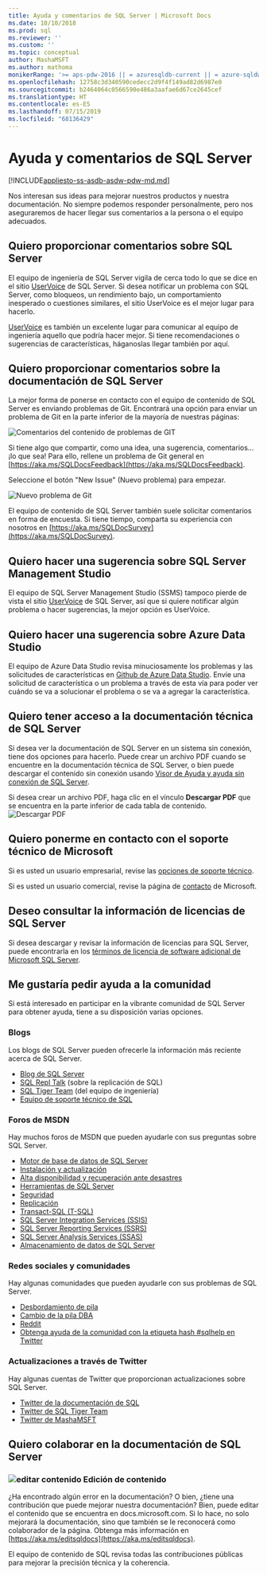 ```yaml
---
title: Ayuda y comentarios de SQL Server | Microsoft Docs
ms.date: 10/10/2018
ms.prod: sql
ms.reviewer: ''
ms.custom: ''
ms.topic: conceptual
author: MashaMSFT
ms.author: mathoma
monikerRange: '>= aps-pdw-2016 || = azuresqldb-current || = azure-sqldw-latest || >= sql-server-2016 || >= sql-server-linux-2017 || = sqlallproducts-allversions'
ms.openlocfilehash: 12758c3d340590cedecc2d9f4f149ad82d6987e0
ms.sourcegitcommit: b2464064c0566590e486a3aafae6d67ce2645cef
ms.translationtype: HT
ms.contentlocale: es-ES
ms.lasthandoff: 07/15/2019
ms.locfileid: "68136429"
---
```

# <a name="sql-server-help-and-feedback"></a>Ayuda y comentarios de SQL Server
[!INCLUDE[appliesto-ss-asdb-asdw-pdw-md.md](../includes/appliesto-ss-asdb-asdw-pdw-md.md)]

Nos interesan sus ideas para mejorar nuestros productos y nuestra documentación. No siempre podemos responder personalmente, pero nos aseguraremos de hacer llegar sus comentarios a la persona o el equipo adecuados. 

## <a name="i-want-to-give-feedback-on-sql-server"></a>Quiero proporcionar comentarios sobre SQL Server
El equipo de ingeniería de SQL Server vigila de cerca todo lo que se dice en el sitio [UserVoice](https://feedback.azure.com/forums/908035-sql-server) de SQL Server. Si desea notificar un problema con SQL Server, como bloqueos, un rendimiento bajo, un comportamiento inesperado o cuestiones similares, el sitio UserVoice es el mejor lugar para hacerlo. 

[UserVoice](https://feedback.azure.com/forums/908035-sql-server) es también un excelente lugar para comunicar al equipo de ingeniería aquello que podría hacer mejor. Si tiene recomendaciones o sugerencias de características, háganoslas llegar también por aquí. 

## <a name="i-want-to-give-feedback-about-sql-server-documentation"></a>Quiero proporcionar comentarios sobre la documentación de SQL Server
La mejor forma de ponerse en contacto con el equipo de contenido de SQL Server es enviando problemas de Git. Encontrará una opción para enviar un problema de Git en la parte inferior de la mayoría de nuestras páginas: 

![Comentarios del contenido de problemas de GIT](media/sql-server-get-help/git-issues.png)

Si tiene algo que compartir, como una idea, una sugerencia, comentarios... ¡lo que sea! Para ello, rellene un problema de Git general en [https://aka.ms/SQLDocsFeedback](https://aka.ms/SQLDocsFeedback). 

Seleccione el botón "New Issue" (Nuevo problema) para empezar. 

![Nuevo problema de Git](media/sql-server-get-help/new-git-issue.png)


El equipo de contenido de SQL Server también suele solicitar comentarios en forma de encuesta. Si tiene tiempo, comparta su experiencia con nosotros en [https://aka.ms/SQLDocSurvey](https://aka.ms/SQLDocSurvey).


## <a name="i-want-to-make-a-suggestion-about-sql-server-management-studio"></a>Quiero hacer una sugerencia sobre SQL Server Management Studio
El equipo de SQL Server Management Studio (SSMS) tampoco pierde de vista el sitio [UserVoice](https://feedback.azure.com/forums/908035-sql-server) de SQL Server, así que si quiere notificar algún problema o hacer sugerencias, la mejor opción es UserVoice. 

## <a name="i-want-to-make-a-suggestion-about-azure-data-studio"></a>Quiero hacer una sugerencia sobre Azure Data Studio
El equipo de Azure Data Studio revisa minuciosamente los problemas y las solicitudes de características en [Github de Azure Data Studio](https://github.com/microsoft/azuredatastudio/issues). Envíe una solicitud de característica o un problema a través de esta vía para poder ver cuándo se va a solucionar el problema o se va a agregar la característica.

## <a name="i-want-to-access-the-sql-server-technical-documentation-offline"></a>Quiero tener acceso a la documentación técnica de SQL Server
Si desea ver la documentación de SQL Server en un sistema sin conexión, tiene dos opciones para hacerlo. Puede crear un archivo PDF cuando se encuentre en la documentación técnica de SQL Server, o bien puede descargar el contenido sin conexión usando [Visor de Ayuda y ayuda sin conexión de SQL Server](sql-server-help-installation.md). 

Si desea crear un archivo PDF, haga clic en el vínculo **Descargar PDF** que se encuentra en la parte inferior de cada tabla de contenido.
![Descargar PDF](media/sql-server-get-help/download-pdf.png)

## <a name="i-want-to-contact-microsoft-support"></a>Quiero ponerme en contacto con el soporte técnico de Microsoft
Si es usted un usuario empresarial, revise las [opciones de soporte técnico](https://support.microsoft.com/gp/support-options-for-business?forceorigin=esmc).

Si es usted un usuario comercial, revise la página de [contacto](https://support.microsoft.com/gp/contactus81?forceorigin=esmc&Audience=Commercial) de Microsoft.

## <a name="i-want-to-review-license-information-about-sql-server"></a>Deseo consultar la información de licencias de SQL Server
Si desea descargar y revisar la información de licencias para SQL Server, puede encontrarla en los [términos de licencia de software adicional de Microsoft SQL Server](https://www.microsoft.com/download/details.aspx?id=39299). 

## <a name="i-want-to-ask-the-community-for-help"></a>Me gustaría pedir ayuda a la comunidad 
Si está interesado en participar en la vibrante comunidad de SQL Server para obtener ayuda, tiene a su disposición varias opciones.

### <a name="blogs"></a>Blogs
Los blogs de SQL Server pueden ofrecerle la información más reciente acerca de SQL Server. 

- [Blog de SQL Server](https://cloudblogs.microsoft.com/sqlserver/)
- [SQL Repl Talk](https://blogs.msdn.microsoft.com/repltalk/) (sobre la replicación de SQL)
- [SQL Tiger Team](https://blogs.msdn.microsoft.com/sql_server_team/) (del equipo de ingeniería)
- [Equipo de soporte técnico de SQL](https://techcommunity.microsoft.com/t5/SQL-Server-Support/bg-p/SQLServerSupport/)


### <a name="msdn-forums"></a>Foros de MSDN
Hay muchos foros de MSDN que pueden ayudarle con sus preguntas sobre SQL Server. 
- [Motor de base de datos de SQL Server](https://social.msdn.microsoft.com/Forums/en-US/home?forum=sqldatabaseengine&filter=alltypes&sort=lastpostdesc)
- [Instalación y actualización](https://social.msdn.microsoft.com/Forums/en-US/home?forum=sqlsetupandupgrade&filter=alltypes&sort=lastpostdesc)
- [Alta disponibilidad y recuperación ante desastres](https://social.msdn.microsoft.com/Forums/en-US/home?forum=sqldisasterrecovery%2Csqldatabasemirroring&filter=alltypes&sort=lastpostdesc)
- [Herramientas de SQL Server](https://social.msdn.microsoft.com/Forums/en-US/home?forum=sqltools%2Cssdt&filter=alltypes&sort=lastpostdesc) 
- [Seguridad](https://social.msdn.microsoft.com/Forums/en-US/home?forum=sqlsecurity&filter=alltypes&sort=lastpostdesc)
- [Replicación](https://social.msdn.microsoft.com/Forums/en-US/home?forum=sqlreplication&filter=alltypes&sort=lastpostdesc)
- [Transact-SQL (T-SQL)](https://social.msdn.microsoft.com/Forums/en-US/home?forum=transactsql)
- [SQL Server Integration Services (SSIS)](https://social.msdn.microsoft.com/Forums/en-US/home?forum=sqlintegrationservices&filter=alltypes&sort=lastpostdesc)
- [SQL Server Reporting Services (SSRS)](https://social.msdn.microsoft.com/Forums/en-US/home?forum=sqlreportingservices&filter=alltypes&sort=lastpostdesc)
- [SQL Server Analysis Services (SSAS)](https://social.msdn.microsoft.com/Forums/en-US/home?forum=sqlanalysisservices&filter=alltypes&sort=lastpostdesc)
- [Almacenamiento de datos de SQL Server](https://social.msdn.microsoft.com/Forums/en-US/home?forum=sqldatawarehousing&filter=alltypes&sort=lastpostdesc)

### <a name="social-media-and-communities"></a>Redes sociales y comunidades
Hay algunas comunidades que pueden ayudarle con sus problemas de SQL Server. 

- [Desbordamiento de pila](https://stackoverflow.com/questions/tagged/sql-server)
- [Cambio de la pila DBA](https://dba.stackexchange.com/questions/tagged/sql-server)
- [Reddit](https://www.reddit.com/r/SQLServer/)
- [Obtenga ayuda de la comunidad con la etiqueta hash #sqlhelp en Twitter](https://twitter.com/hashtag/sqlhelp?src=hash) 

### <a name="updates-via-twitter"></a>Actualizaciones a través de Twitter
Hay algunas cuentas de Twitter que proporcionan actualizaciones sobre SQL Server. 

- [Twitter de la documentación de SQL](https://twitter.com/sqldocs)
- [Twitter de SQL Tiger Team](https://twitter.com/mssqltiger)
- [Twitter de MashaMSFT](https://twitter.com/mashamsft)


## <a name="i-want-to-contribute-to-sql-server-documentation"></a>Quiero colaborar en la documentación de SQL Server

### <a name="edit-contentincludesmediaedit-topic-pencilpng-editing-content"></a>![editar contenido](../includes/media/edit-topic-pencil.png) Edición de contenido
¿Ha encontrado algún error en la documentación? O bien, ¿tiene una contribución que puede mejorar nuestra documentación? Bien, puede editar el contenido que se encuentra en docs.microsoft.com. Si lo hace, no solo mejorará la documentación, sino que también se le reconocerá como colaborador de la página. Obtenga más información en [https://aka.ms/editsqldocs](https://aka.ms/editsqldocs). 

El equipo de contenido de SQL revisa todas las contribuciones públicas para mejorar la precisión técnica y la coherencia. 




